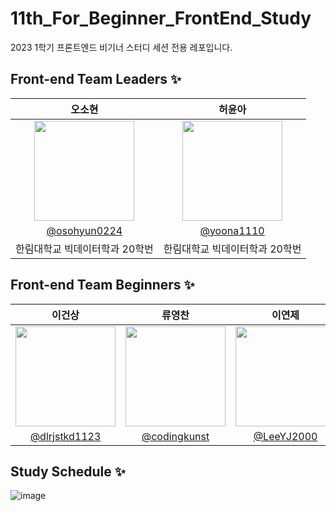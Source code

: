 # 11th_For_Beginner_FrontEnd_Study
2023 1학기 프론트엔드 비기너 스터디 세션 전용 레포입니다. 

## Front-end Team Leaders ✨

|                                      오소현                                      |                                      허윤아                                      |
| :------------------------------------------------------------------------------: | :------------------------------------------------------------------------------: |
| <img width="160px" src="https://avatars.githubusercontent.com/u/53892427?v=4" /> | <img width="160px" src="https://avatars.githubusercontent.com/u/101046600?v=4" /> |
|                  [@osohyun0224](https://github.com/osohyun0224)                  |                   [@yoona1110](https://github.com/yoona1110)                   |
|                          한림대학교 빅데이터학과 20학번                          |                          한림대학교 빅데이터학과 20학번                          |


## Front-end Team Beginners ✨
|                                      이건상                                      |                                      류영찬                                      |                                      이연제                                      |
| :------------------------------------------------------------------------------: | :------------------------------------------------------------------------------: | :------------------------------------------------------------------------------: |
| <img width="160px" src="https://avatars.githubusercontent.com/u/105963236?v=4" /> | <img width="160px" src="https://avatars.githubusercontent.com/u/121416591?v=4" /> | <img width="160px" src="https://avatars.githubusercontent.com/u/128591853?v=4" /> |
|                  [@dlrjstkd1123](https://github.com/dlrjstkd1123)                  |                   [@codingkunst](https://github.com/codingkunst)                   |                   [@LeeYJ2000](https://github.com/LeeYJ2000)                   |

## Study Schedule ✨
![image](https://user-images.githubusercontent.com/53892427/229266644-3e536e83-d86e-4ca3-9dc9-07d1b07fe9fa.png)
